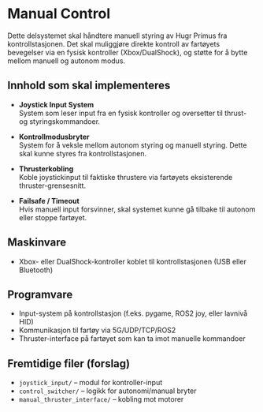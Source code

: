 # Manual Control

Dette delsystemet skal håndtere manuell styring av Hugr Primus fra kontrollstasjonen. Det skal muliggjøre direkte kontroll av fartøyets bevegelser via en fysisk kontroller (Xbox/DualShock), og støtte for å bytte mellom manuell og autonom modus.

## Innhold som skal implementeres

- **Joystick Input System**  
  System som leser input fra en fysisk kontroller og oversetter til thrust- og styringskommandoer.

- **Kontrollmodusbryter**  
  System for å veksle mellom autonom styring og manuell styring. Dette skal kunne styres fra kontrollstasjonen.

- **Thrusterkobling**  
  Koble joystickinput til faktiske thrustere via fartøyets eksisterende thruster-grensesnitt.

- **Failsafe / Timeout**  
  Hvis manuell input forsvinner, skal systemet kunne gå tilbake til autonom eller stoppe fartøyet.

## Maskinvare

- Xbox- eller DualShock-kontroller koblet til kontrollstasjonen (USB eller Bluetooth)

## Programvare

- Input-system på kontrollstasjon (f.eks. pygame, ROS2 joy, eller lavnivå HID)
- Kommunikasjon til fartøy via 5G/UDP/TCP/ROS2
- Thruster-interface på fartøyet som kan ta imot manuelle kommandoer

## Fremtidige filer (forslag)

- `joystick_input/` – modul for kontroller-input
- `control_switcher/` – logikk for autonomi/manual bryter
- `manual_thruster_interface/` – kobling mot motorer
